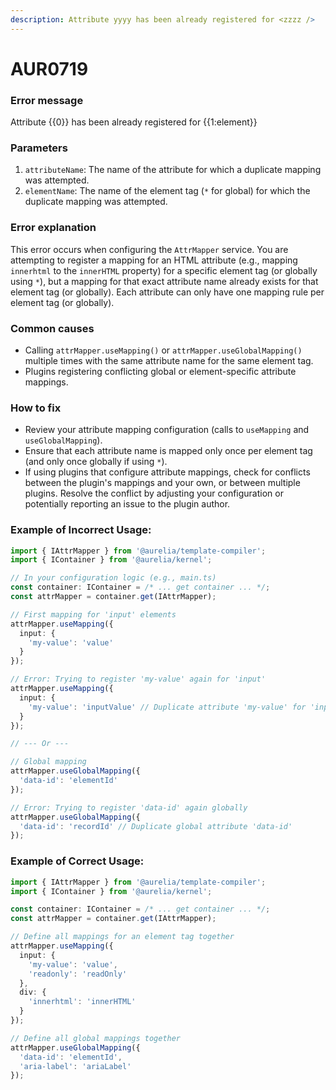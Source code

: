 ```yaml
---
description: Attribute yyyy has been already registered for <zzzz />
---
```


# AUR0719

### **Error message**

Attribute {{0}} has been already registered for {{1:element}}

### **Parameters**

1.  `attributeName`: The name of the attribute for which a duplicate mapping was attempted.
2.  `elementName`: The name of the element tag (`*` for global) for which the duplicate mapping was attempted.

### Error explanation

This error occurs when configuring the `AttrMapper` service. You are attempting to register a mapping for an HTML attribute (e.g., mapping `innerhtml` to the `innerHTML` property) for a specific element tag (or globally using `*`), but a mapping for that exact attribute name already exists for that element tag (or globally). Each attribute can only have one mapping rule per element tag (or globally).

### Common causes

-   Calling `attrMapper.useMapping()` or `attrMapper.useGlobalMapping()` multiple times with the same attribute name for the same element tag.
-   Plugins registering conflicting global or element-specific attribute mappings.

### How to fix

-   Review your attribute mapping configuration (calls to `useMapping` and `useGlobalMapping`).
-   Ensure that each attribute name is mapped only once per element tag (and only once globally if using `*`).
-   If using plugins that configure attribute mappings, check for conflicts between the plugin's mappings and your own, or between multiple plugins. Resolve the conflict by adjusting your configuration or potentially reporting an issue to the plugin author.

### Example of Incorrect Usage:

```typescript
import { IAttrMapper } from '@aurelia/template-compiler';
import { IContainer } from '@aurelia/kernel';

// In your configuration logic (e.g., main.ts)
const container: IContainer = /* ... get container ... */;
const attrMapper = container.get(IAttrMapper);

// First mapping for 'input' elements
attrMapper.useMapping({
  input: {
    'my-value': 'value'
  }
});

// Error: Trying to register 'my-value' again for 'input'
attrMapper.useMapping({
  input: {
    'my-value': 'inputValue' // Duplicate attribute 'my-value' for 'input'
  }
});

// --- Or ---

// Global mapping
attrMapper.useGlobalMapping({
  'data-id': 'elementId'
});

// Error: Trying to register 'data-id' again globally
attrMapper.useGlobalMapping({
  'data-id': 'recordId' // Duplicate global attribute 'data-id'
});
```

### Example of Correct Usage:

```typescript
import { IAttrMapper } from '@aurelia/template-compiler';
import { IContainer } from '@aurelia/kernel';

const container: IContainer = /* ... get container ... */;
const attrMapper = container.get(IAttrMapper);

// Define all mappings for an element tag together
attrMapper.useMapping({
  input: {
    'my-value': 'value',
    'readonly': 'readOnly'
  },
  div: {
    'innerhtml': 'innerHTML'
  }
});

// Define all global mappings together
attrMapper.useGlobalMapping({
  'data-id': 'elementId',
  'aria-label': 'ariaLabel'
});
```
